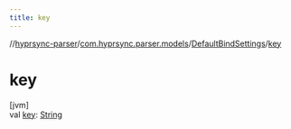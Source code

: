 ```yaml
---
title: key
---
```

//[hyprsync-parser](../../../index.html)/[com.hyprsync.parser.models](../index.html)/[DefaultBindSettings](index.html)/[key](key.html)



# key



[jvm]\
val [key](key.html): [String](https://kotlinlang.org/api/core/kotlin-stdlib/kotlin/-string/index.html)



